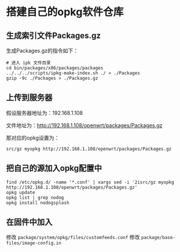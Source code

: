 # 搭建自己的opkg软件仓库


## 生成索引文件Packages.gz

生成Packages.gz的指令如下：

```shell
# 进入 ipk 文件目录
cd bin/packages/x86/packages/packages
../../../scripts/ipkg-make-index.sh ./ > ./Packages
gzip -9c ./Packages > ./Packages.gz
```

## 上传到服务器

假设服务器地址为：192.168.1.108

文件地址为：http://192.168.1.108/openwrt/packages/Packages.gz

那对应的opkg设置为：

`src/gz myopkg http://192.168.1.108/openwrt/packages/Packages.gz`

## 把自己的源加入opkg配置中

```shell
find /etc/opkg.d/ -name '*.conf' | xargs sed -i '2isrc/gz myopkg http://192.168.1.108/openwrt/packages/Packages.gz'
opkg update
opkg list | grep nodog
opkg install nodogsplash
```

## 在固件中加入

修改 `package/system/opkg/files/customfeeds.conf`
修改 `package/base-files/image-config.in`